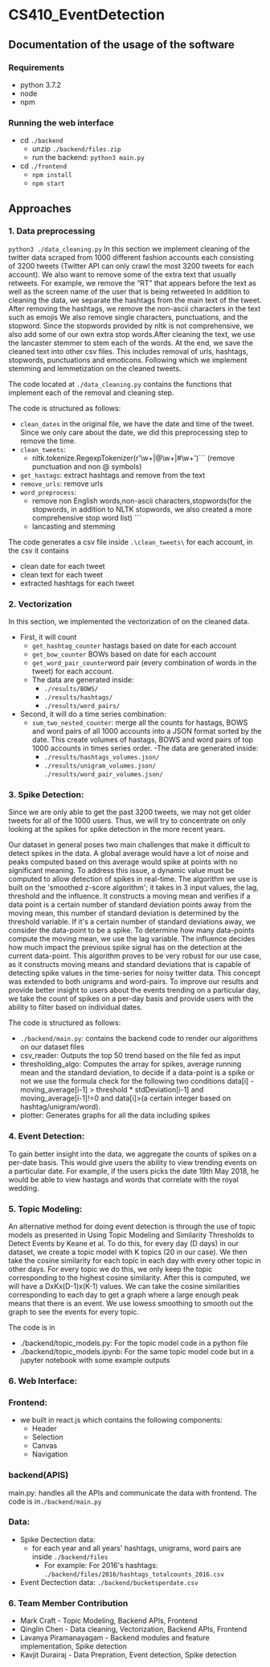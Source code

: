 # CS410_EventDetection

##  Documentation of the usage of the software

### Requirements

- python 3.7.2
- node
- npm

### Running the web interface
- cd ```./backend```
  - unzip ```./backend/files.zip```
  - run the backend: ```python3 main.py```
- cd ```./frontend```
  - ```npm install```
  - ```npm start```

## Approaches
### 1. Data preprocessing 
```python3 ./data_cleaning.py``` 
In this section we implement cleaning of the twitter data scraped from 1000 different fashion accounts each consisting of 3200 tweets (Twitter API can only crawl the most 3200 tweets for each account). We also want to remove some of the extra text that usually   retweets.  For example, we remove the “RT” that appears before the text as well as the screen name of the user that is being retweeted
In addition to cleaning the data, we separate the hashtags from the main text of the tweet. 
After removing the hashtags, we remove the non-ascii characters in the text such as emojis
We also remove single characters, punctuations, and the stopword.  Since the stopwords provided by nltk is not comprehensive, we also add some of our own extra stop words.After cleaning the text, we use the lancaster stemmer to stem each of the words. 
At the end, we save the cleaned text into other csv files. This includes removal of urls, hashtags, stopwords, punctuations and emoticons. Following which we implement stemming and lemmetization on the cleaned tweets.  

The code located at ```./data_cleaning.py``` contains the functions that implement each of the removal and cleaning step.

The code is structured as follows: 
- ```clean_dates``` in the original file, we have the date and time of the tweet. Since we only care about the date, we did this preprocessing step to remove the time.
- ```clean_tweets```: 
  - nltk.tokenize.RegexpTokenizer(r'\w+|@\w+|#\w+')``` (remove punctuation and non @ symbols)
- ```get_hastags```: extract hashtags and remove from the text 
- ```remove_urls```: remove urls
- ```word_preprocess```: 
  - remove non English words,non-ascii characters,stopwords(for the stopwords, in addition to NLTK stopwords, we also created a more comprehensive stop word list) ```
  - lancasting and stemming 

The code generates a csv file inside ```.\clean_tweets\``` for each account, in the csv it contains 
  - clean date for each tweet
  - clean text for each tweet
  - extracted hashtags for each tweet


### 2. Vectorization
In this section, we implemented the vectorization of on the cleaned data. 
- First, it will count
  - ```get_hashtag_counter``` hastags based on date for each account
  - ```get_bow_counter``` BOWs based on date for each account
  - ```get_word_pair_counter```word pair (every combination of words in the tweet) for each account.
  - The data are generated inside:
	  -  ```./results/BOWS/```
	  -  ```./results/hashtags/```
	  - ```./results/word_pairs/```
- Second, it will do a time series combination:
  - ```sum_two_nested_counter```: merge all the counts for hastags, BOWS and word pairs of all 1000 accounts into a JSON format sorted by the date. This create volumes of hastags, BOWS and word pairs of top 1000 accounts in times series order.
  -The data are generated inside:
	  -  ```./results/hashtags_volumes.json/```
	  -  ```./results/unigram_volumes.json/```
	  ```./results/word_pair_volumes.json/```


### 3. Spike Detection:
Since we are only able to get the past 3200 tweets, we may not get older tweets for all of the 1000 users.  Thus, we will try to concentrate on only looking at the spikes for spike detection in the more recent years.

Our dataset in general poses two main challenges that make it difficult to detect spikes in the data. A global average would have a lot of noise and peaks computed based on this average would spike at points with no significant meaning. To address this issue, a dynamic value must be computed to allow detection of spikes in real-time. The algorithm we use is built on the 'smoothed z-score algorithm'; it takes in 3 input values, the lag, threshold and the influence. It constructs a moving mean and verifies if a data point is a certain number of standard deviation points away from the moving mean, this number of standard deviation is determined by the threshold variable. If it's a certain number of standard deviations away, we consider the data-point to be a spike. To determine how many data-points compute the moving mean, we use the lag variable. The influence decides how much impact the previous spike signal has on the detection at the current data-point. This algorithm proves to be very robust for our use case, as it constructs moving means and standard deviations that is capable of detecting spike values in the time-series for noisy twitter data. 
This concept was extended to both unigrams and word-pairs. To improve our results and provide better insight to users about the events trending on a particular day, we take the count of spikes on a per-day basis and provide users with the ability to filter based on individual dates. 

The code is structured as follows: 
- ```./backend/main.py```: contains the backend code to render our algorithms on our dataset files
- csv_reader: Outputs the top 50 trend based on the file fed as input 
- thresholding_algo: Computes the array for spikes, average running mean and the standard deviation, to decide if a data-point is a spike or not we use the formula check for the following two conditions data[i] - moving_average[i-1] > threshold * stdDeviation[i-1] and moving_average[i-1]!=0 and data[i]>(a certain integer based on hashtag/unigram/word). 
- plotter: Generates graphs for all the data including spikes


### 4. Event Detection:  
To gain better insight into the data, we aggregate the counts of spikes on a per-date basis. This would give users the ability to view trending events on a particular date. For example, if the users picks the date 19th May 2018, he would be able to view hastags and words that correlate with the royal wedding.  

### 5. Topic Modeling: 
An alternative method for doing event detection is through the use of topic models as presented in Using Topic Modeling and Similarity Thresholds to Detect Events by Keane et al.  To do this, for every day (D days) in our dataset, we create a topic model with K topics (20 in our case).  We then take the cosine similarity for each topic in each day with every other topic in other days.  For every topic we do this, we only keep the topic corresponding to the highest cosine similarity.  After this is computed, we will have a DxKx(D-1)x(K-1) values.  We can take the cosine similarities corresponding to each day to get a graph where a large enough peak means that there is an event.  We use lowess smoothing to smooth out the graph to see the events for every topic.

The code is in
- ./backend/topic_models.py: For the topic model code in a python file
- ./backend/topic_models.ipynb: For the same topic model code but in a jupyter notebook with some example outputs

### 6. Web Interface:

### Frontend:
- we built in react.js which contains the following components:
  - Header
  - Selection
  - Canvas
  - Navigation

### backend(APIS)
main.py: handles all the APIs and communicate the data with frontend. The code is in```./backend/main.py```


### Data:
- Spike Dectection data:
  - for each year and all years' hashtags, unigrams, word pairs are inside
    ```./backend/files```
    - For example: For 2016's hashtags:
      ```./backend/files/2016/hashtags_totalcounts_2016.csv```
- Event Dectection data:
  ```./backend/bucketsperdate.csv```

### 6. Team Member Contribution
- Mark Craft -  Topic Modeling,  Backend APIs, Frontend  
- Qinglin Chen -  Data cleaning, Vectorization, Backend APIs, Frontend  
- Lavanya Piramanayagam - Backend modules and feature implementation, Spike detection  
- Kavjit Durairaj - Data Prepration, Event detection, Spike detection  
